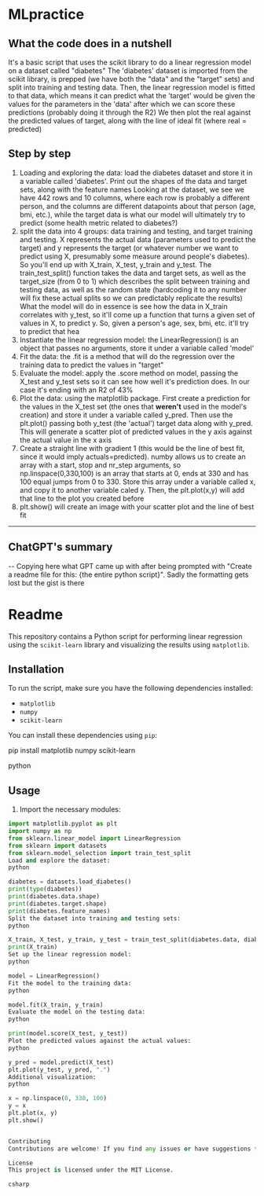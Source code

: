 # MLpractice

## What the code does in a nutshell
It's a basic script that uses the scikit library to do a linear regression model on a dataset called "diabetes"
The 'diabetes' dataset is imported from the scikit library, is prepped (we have both the "data" and the "target" sets) and split into training and testing data. Then, the linear regression model is fitted to that data, which means it can predict what the 'target' would be given the values for the parameters in the 'data' after which we can score these predictions (probably doing it through the R2)
We then plot the real against the predicted values of target, along with the line of ideal fit (where real = predicted)

## Step by step
1. Loading and exploring the data: load the diabetes dataset and store it in a variable called 'diabetes'. Print out the shapes of the data and target sets, along with the feature names
  Looking at the dataset, we see we have 442 rows and 10 columns, where each row is probably a different person, and the columns are different datapoints about that person (age, bmi, etc.), while the target data is what our model will ultimately try to predict (some health metric related to diabetes?)
3. split the data into 4 groups: data training and testing, and target training and testing. X represents the actual data (parameters used to predict the target) and y represents the target (or whatever number we want to predict using X, presumably some measure around people's diabetes). So you'll end up with X_train, X_test, y_train and y_test. The train_test_split() function takes the data and target sets, as well as the target_size (from 0 to 1) which describes the split between training and testing data, as well as the random state (hardcoding it to any number will fix these actual splits so we can predictably replicate the results)
  What the model will do in essence is see how the data in X_train correlates with y_test, so it'll come up a function that turns a given set of values in X, to predict y. So, given a person's age, sex, bmi, etc. it'll try to predict that hea
4. Instantiate the linear regression model: the LinearRegression() is an object that passes no arguments, store it under a variable called 'model'
5. Fit the data: the .fit is a method that will do the regression over the training data to predict the values in "target"
6. Evaluate the model: apply the .score method on model, passing the X_test and y_test sets so it can see how well it's prediction does. In our case it's ending with an R2 of 43%
7. Plot the data: using the matplotlib package. First create a prediction for the values in the X_test set (the ones that **weren't** used in the model's creation) and store it under a variable called y_pred. Then use the plt.plot() passing both y_test (the 'actual') target data along with y_pred. This will generate a scatter plot of predicted values in the y axis against the actual value in the x axis
8. Create a straight line with gradient 1 (this would be the line of best fit, since it would imply actuals=predicted). numby allows us to create an array with a start, stop and nr_step arguments, so np.linspace(0,330,100) is an array that starts at 0, ends at 330 and has 100 equal jumps from 0 to 330. Store this array under a variable called x, and copy it to another variable caled y. Then, the plt.plot(x,y) will add that line to the plot you created before
9. plt.show() will create an image with your scatter plot and the line of best fit



--------





## ChatGPT's summary
-- Copying here what GPT came up with after being prompted with "Create a readme file for this:  {the entire python script}". Sadly the formatting gets lost but the gist is there

# Readme

This repository contains a Python script for performing linear regression using the `scikit-learn` library and visualizing the results using `matplotlib`.

## Installation

To run the script, make sure you have the following dependencies installed:

- `matplotlib`
- `numpy`
- `scikit-learn`

You can install these dependencies using `pip`:

pip install matplotlib numpy scikit-learn

python

## Usage

1. Import the necessary modules:

```python
import matplotlib.pyplot as plt
import numpy as np
from sklearn.linear_model import LinearRegression
from sklearn import datasets
from sklearn.model_selection import train_test_split
Load and explore the dataset:
python

diabetes = datasets.load_diabetes()
print(type(diabetes))
print(diabetes.data.shape)
print(diabetes.target.shape)
print(diabetes.feature_names)
Split the dataset into training and testing sets:
python

X_train, X_test, y_train, y_test = train_test_split(diabetes.data, diabetes.target, test_size=0.2, random_state=1)
print(X_train)
Set up the linear regression model:
python

model = LinearRegression()
Fit the model to the training data:
python

model.fit(X_train, y_train)
Evaluate the model on the testing data:
python

print(model.score(X_test, y_test))
Plot the predicted values against the actual values:
python

y_pred = model.predict(X_test)
plt.plot(y_test, y_pred, ".")
Additional visualization:
python

x = np.linspace(0, 330, 100)
y = x
plt.plot(x, y)
plt.show()


Contributing
Contributions are welcome! If you find any issues or have suggestions for improvements, please open an issue or submit a pull request.

License
This project is licensed under the MIT License.

csharp
